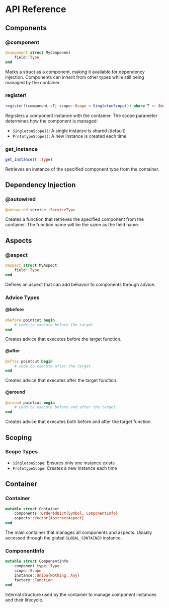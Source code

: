 # API Reference

## Components

### @component

```julia
@component struct MyComponent
    field::Type
end
```

Marks a struct as a component, making it available for dependency injection. Components can inherit from other types while still being managed by the container.

### register!

```julia
register!(component::T; scope::Scope = SingletonScope()) where T <: AbstractComponent
```

Registers a component instance with the container. The scope parameter determines how the component is managed:
- `SingletonScope()`: A single instance is shared (default)
- `PrototypeScope()`: A new instance is created each time

### get_instance

```julia
get_instance(T::Type)
```

Retrieves an instance of the specified component type from the container.

## Dependency Injection

### @autowired

```julia
@autowired service::ServiceType
```

Creates a function that retrieves the specified component from the container. The function name will be the same as the field name.

## Aspects

### @aspect

```julia
@aspect struct MyAspect
    field::Type
end
```

Defines an aspect that can add behavior to components through advice.

### Advice Types

#### @before

```julia
@before pointcut begin
    # code to execute before the target
end
```

Creates advice that executes before the target function.

#### @after

```julia
@after pointcut begin
    # code to execute after the target
end
```

Creates advice that executes after the target function.

#### @around

```julia
@around pointcut begin
    # code to execute before and after the target
end
```

Creates advice that executes both before and after the target function.

## Scoping

### Scope Types

- `SingletonScope`: Ensures only one instance exists
- `PrototypeScope`: Creates a new instance each time

## Container

### Container

```julia
mutable struct Container
    components::OrderedDict{Symbol, ComponentInfo}
    aspects::Vector{AbstractAspect}
end
```

The main container that manages all components and aspects. Usually accessed through the global `GLOBAL_CONTAINER` instance.

### ComponentInfo

```julia
mutable struct ComponentInfo
    component_type::Type
    scope::Scope
    instance::Union{Nothing, Any}
    factory::Function
end
```

Internal structure used by the container to manage component instances and their lifecycle. 